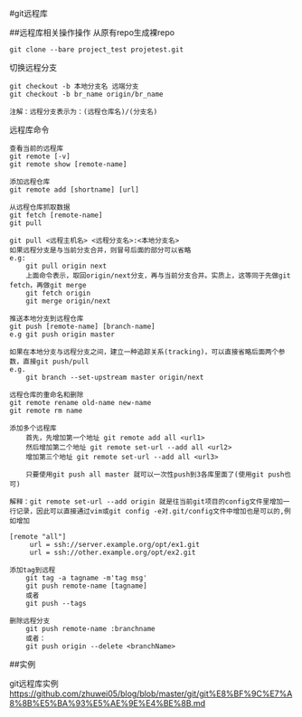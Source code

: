 #git远程库

##远程库相关操作操作
从原有repo生成裸repo

	git clone --bare project_test projetest.git

切换远程分支
	
	git checkout -b 本地分支名 远端分支
	git checkout -b br_name origin/br_name
	
	注解：远程分支表示为：(远程仓库名)/(分支名)
	
远程库命令

	查看当前的远程库
	git remote [-v]
	git remote show [remote-name]
	
	添加远程仓库
	git remote add [shortname] [url]
	
	从远程仓库抓取数据
	git fetch [remote-name]
	git pull
	
	git pull <远程主机名> <远程分支名>:<本地分支名>
	如果远程分支是与当前分支合并，则冒号后面的部分可以省略
	e.g:
		git pull origin next
		上面命令表示，取回origin/next分支，再与当前分支合并。实质上，这等同于先做git fetch，再做git merge
		git fetch origin
		git merge origin/next
	
	推送本地分支到远程仓库
	git push [remote-name] [branch-name]
	e.g git push origin master
	
	如果在本地分支与远程分支之间，建立一种追踪关系(tracking)，可以直接省略后面两个参数，直接git push/pull
	e.g. 
		git branch --set-upstream master origin/next

	远程仓库的重命名和删除
	git remote rename old-name new-name
	git remote rm name
	
	添加多个远程库
		首先，先增加第一个地址 git remote add all <url1> 
		然后增加第二个地址 git remote set-url --add all <url2> 
		增加第三个地址 git remote set-url --add all <url3> 	
		
		只要使用git push all master 就可以一次性push到3各库里面了(使用git push也可)
		
	解释：git remote set-url --add origin 就是往当前git项目的config文件里增加一行记录，因此可以直接通过vim或git config -e对.git/config文件中增加也是可以的,例如增加

	[remote "all"] 
		 url = ssh://server.example.org/opt/ex1.git 
		 url = ssh://other.example.org/opt/ex2.git
  		
	添加tag到远程
		git tag -a tagname -m'tag msg'
		git push remote-name [tagname]
		或者
		git push --tags
		
	删除远程分支
		git push remote-name :branchname 
		或者：
		git push origin --delete <branchName>
       
	
##实例

git远程库实例
<https://github.com/zhuwei05/blog/blob/master/git/git%E8%BF%9C%E7%A8%8B%E5%BA%93%E5%AE%9E%E4%BE%8B.md>	
	
	
